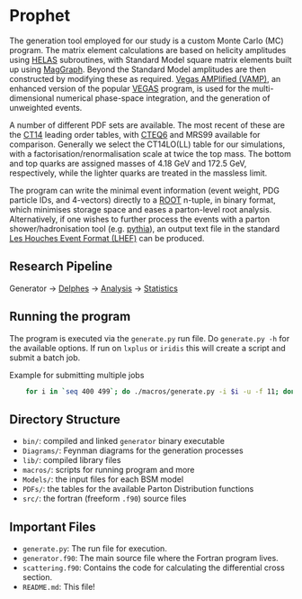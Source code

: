 # Prophet

The generation tool employed for our study is a custom Monte Carlo (MC) program.
The matrix element calculations are based on helicity amplitudes using [HELAS](http://inspirehep.net/record/336604?ln=en) subroutines, with Standard Model square matrix elements built up using [MagGraph](http://madgraph.physics.illinois.edu). Beyond the Standard Model amplitudes are then constructed by modifying these as required. [Vegas AMPlified (VAMP)](http://www.sciencedirect.com/science/article/pii/S001046559900209X?via%3Dihub), an enhanced version of the popular [VEGAS](https://en.wikipedia.org/wiki/VEGAS_algorithm) program, is used for the multi-dimensional numerical phase-space integration, and the generation of unweighted events.

A number of different PDF sets are available.
The most recent of these are the [CT14](http://hep.pa.msu.edu/cteq/public/index.html) leading order tables, with [CTEQ6](http://hep.pa.msu.edu/cteq/public/cteq6.htmlmrs) and MRS99 available for comparison. Generally we select the CT14LO(LL) table for our simulations, with a factorisation/renormalisation scale at twice the top mass. The bottom and top quarks are assigned masses of 4.18 GeV and 172.5 GeV, respectively, while the lighter quarks are treated in the massless limit.

The program can write the minimal event information (event weight, PDG particle IDs, and 4-vectors) directly to a [ROOT](https://root.cern.ch) n-tuple, in binary format, which minimises storage space and eases a parton-level root analysis. Alternatively, if one wishes to further process the events with a parton shower/hadronisation tool (e.g. [pythia](http://home.thep.lu.se/~torbjorn/Pythia.html)), an output text file in the standard [Les Houches Event Format (LHEF)](https://arxiv.org/abs/hep-ph/0609017) can be produced.

## Research Pipeline

Generator -> 
[Delphes](https://gitlab.com/zprime-ttbar-phenomenology/delphes) -> 
[Analysis](https://gitlab.com/zprime-ttbar-phenomenology/analysis) -> 
[Statistics](https://gitlab.com/zprime-ttbar-phenomenology/statistics)

## Running the program

The program is executed via the `generate.py` run file.
Do `generate.py -h` for the available options.
If run on `lxplus` or `iridis` this will create a script and submit a batch job.

Example for submitting multiple jobs
```bash
    for i in `seq 400 499`; do ./macros/generate.py -i $i -u -f 11; done
```

## Directory Structure

* `bin/`: compiled and linked `generator` binary executable
* `Diagrams/`: Feynman diagrams for the generation processes
* `lib/`: compiled library files
* `macros/`: scripts for running program and more
* `Models/`: the input files for each BSM model
* `PDFs/`: the tables for the available Parton Distribution functions
* `src/`: the fortran (freeform `.f90`) source files

## Important Files

* `generate.py`: The run file for execution.
* `generator.f90`: The main source file where the Fortran program lives.
* `scattering.f90`: Contains the code for calculating the differential cross section.
* `README.md`: This file!

